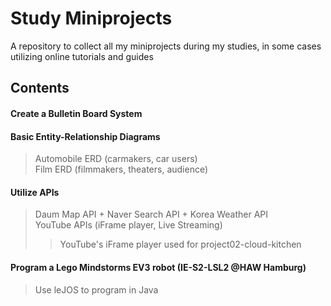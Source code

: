 # Study Miniprojects
A repository to collect all my miniprojects during my studies, in some cases utilizing online tutorials and guides
<br/>

## Contents
#### Create a Bulletin Board System
#### Basic Entity-Relationship Diagrams
> Automobile ERD (carmakers, car users) <br>
> Film ERD (filmmakers, theaters, audience)
#### Utilize APIs
> Daum Map API + Naver Search API + Korea Weather API <br>
> YouTube APIs (iFrame player, Live Streaming) <br>
>> YouTube's iFrame player used for project02-cloud-kitchen
#### Program a Lego Mindstorms EV3 robot (IE-S2-LSL2 @HAW Hamburg)
> Use leJOS to program in Java <br> 